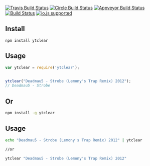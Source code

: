 [![Travis Build Status](http://img.shields.io/travis/ytclear/.svg?style=flat-square)](https://travis-ci.org/ytclear/) [![Circle Build Status](https://img.shields.io/circleci/project/ytclear/.svg?style=flat-square)](https://circleci.com/gh/ytclear/) [![Appveyor Build Status](https://img.shields.io/appveyor/ci/ytclear/.svg?style=flat-square)](https://ci.appveyor.com/project/ytclear/) [![Build Status](https://img.shields.io/david/ytclear/.svg?style=flat-square)](https://david-dm.org/ytclear/) [![io.js supported](https://img.shields.io/badge/io.js-supported-green.svg?style=flat-square)](https://iojs.org)

## Install

```
npm install ytclear
```

## Usage


```js
var ytclear = require('ytclear');
```


```js

ytclear("Deadmau5 - Strobe (Lemony's Trap Remix) 2012");
// Deadmau5 - Strobe

```

## Or 

```sh
npm install -g ytclear

```
## Usage

```sh
echo "Deadmau5 - Strobe (Lemony's Trap Remix) 2012" | ytclear

//or 

ytclear "Deadmau5 - Strobe (Lemony's Trap Remix) 2012" 

```